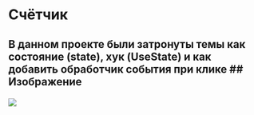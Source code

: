 # Счётчик
<h2>В данном проекте были затронуты темы как состояние (state), хук (UseState) и как добавить обработчик события при клике
## Изображение
<p>
<img src = "https://i.ibb.co/6H8nMtG/image.png">
</p>
